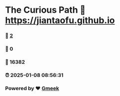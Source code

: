 # The Curious Path :link: https://jiantaofu.github.io 
### :page_facing_up: [2](https://jiantaofu.github.io/tag.html) 
### :speech_balloon: 0 
### :hibiscus: 16382 
### :alarm_clock: 2025-01-08 08:56:31 
### Powered by :heart: [Gmeek](https://github.com/Meekdai/Gmeek)
